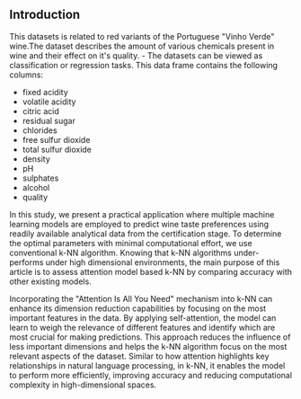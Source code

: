 ## Introduction


This datasets is related to red variants of the Portuguese "Vinho Verde" wine.The dataset describes the amount of various chemicals present in wine and their effect on it's quality. - The datasets can be viewed as classification or regression tasks.
This data frame contains the following columns:
- fixed acidity
- volatile acidity
- citric acid
- residual sugar
- chlorides
- free sulfur dioxide
- total sulfur dioxide
- density
- pH
- sulphates
- alcohol
- quality

In this study, we present a practical application where multiple machine learning models are employed to predict wine taste preferences using readily available analytical data from the certification stage. To determine the optimal parameters with minimal computational effort, we use conventional k-NN algorithm. Knowing that k-NN algorithms under-performs under high dimensional environments, the main purpose of this article is to assess attention model based k-NN by comparing accuracy with other existing models. 

Incorporating the "Attention Is All You Need" mechanism into k-NN can enhance its dimension reduction capabilities by focusing on the most important features in the data. By applying self-attention, the model can learn to weigh the relevance of different features and identify which are most crucial for making predictions. This approach reduces the influence of less important dimensions and helps the k-NN algorithm focus on the most relevant aspects of the dataset. Similar to how attention highlights key relationships in natural language processing, in k-NN, it enables the model to perform more efficiently, improving accuracy and reducing computational complexity in high-dimensional spaces.
